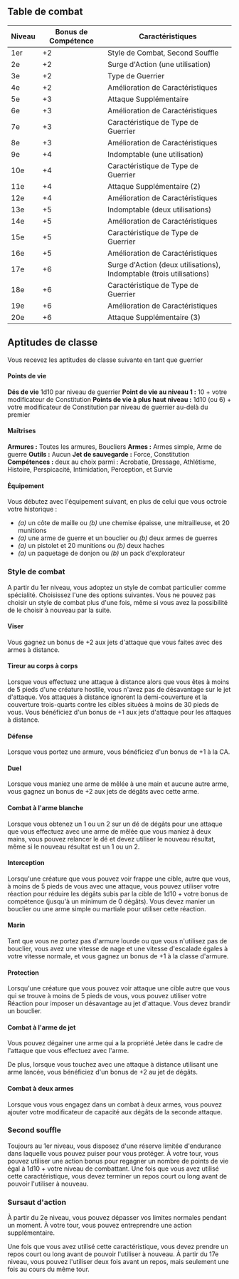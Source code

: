 ## Table de combat

| Niveau | Bonus de Compétence | Caractéristiques                                                     |
| ------ | ------------------- | -------------------------------------------------------------------- |
| 1er    | +2                  | Style de Combat, Second Souffle                                      |
| 2e     | +2                  | Surge d'Action (une utilisation)                                     |
| 3e     | +2                  | Type de Guerrier                                                     |
| 4e     | +2                  | Amélioration de Caractéristiques                                     |
| 5e     | +3                  | Attaque Supplémentaire                                               |
| 6e     | +3                  | Amélioration de Caractéristiques                                     |
| 7e     | +3                  | Caractéristique de Type de Guerrier                                  |
| 8e     | +3                  | Amélioration de Caractéristiques                                     |
| 9e     | +4                  | Indomptable (une utilisation)                                        |
| 10e    | +4                  | Caractéristique de Type de Guerrier                                  |
| 11e    | +4                  | Attaque Supplémentaire (2)                                           |
| 12e    | +4                  | Amélioration de Caractéristiques                                     |
| 13e    | +5                  | Indomptable (deux utilisations)                                      |
| 14e    | +5                  | Amélioration de Caractéristiques                                     |
| 15e    | +5                  | Caractéristique de Type de Guerrier                                  |
| 16e    | +5                  | Amélioration de Caractéristiques                                     |
| 17e    | +6                  | Surge d'Action (deux utilisations), Indomptable (trois utilisations) |
| 18e    | +6                  | Caractéristique de Type de Guerrier                                  |
| 19e    | +6                  | Amélioration de Caractéristiques                                     |
| 20e    | +6                  | Attaque Supplémentaire (3)                                           |

## Aptitudes de classe

Vous recevez les aptitudes de classe suivante en tant que guerrier

#### Points de vie

**Dés de vie** 1d10 par niveau de guerrier
**Point de vie au niveau 1 :** 10 + votre modificateur de Constitution
**Points de vie à plus haut niveau :** 1d10 (ou 6) + votre modificateur de Constitution par niveau de guerrier au-delà du premier

#### Maîtrises

**Armures :** Toutes les armures, Boucliers
**Armes :** Armes simple, Arme de guerre
**Outils :** Aucun
**Jet de sauvegarde :** Force, Constitution
**Compétences :** deux au choix parmi : Acrobatie, Dressage, Athlétisme, Histoire, Perspicacité, Intimidation, Perception, et Survie

#### Équipement

Vous débutez avec l'équipement suivant, en plus de celui que vous octroie votre historique :

-   _(a)_ un côte de maille ou _(b)_ une chemise épaisse, une mitrailleuse, et 20 munitions
-   _(a)_ une arme de guerre et un bouclier ou _(b)_ deux armes de guerres
-   _(a)_ un pistolet et 20 munitions ou _(b)_ deux haches
-   _(a)_ un paquetage de donjon ou _(b)_ un pack d'explorateur

### Style de combat

A partir du 1er niveau, vous adoptez un style de combat particulier comme spécialité. Choisissez l'une des options suivantes. Vous ne pouvez pas choisir un style de combat plus d'une fois, même si vous avez la possibilité de le choisir à nouveau par la suite.

#### Viser

Vous gagnez un bonus de +2 aux jets d'attaque que vous faites avec des armes à distance.

#### Tireur au corps à corps

Lorsque vous effectuez une attaque à distance alors que vous êtes à moins de 5 pieds d'une créature hostile, vous n'avez pas de désavantage sur le jet d'attaque. Vos attaques à distance ignorent la demi-couverture et la couverture trois-quarts contre les cibles situées à moins de 30 pieds de vous. Vous bénéficiez d'un bonus de +1 aux jets d'attaque pour les attaques à distance.

#### Défense

Lorsque vous portez une armure, vous bénéficiez d'un bonus de +1 à la CA.

#### Duel

Lorsque vous maniez une arme de mêlée à une main et aucune autre arme, vous gagnez un bonus de +2 aux jets de dégâts avec cette arme.

#### Combat à l'arme blanche

Lorsque vous obtenez un 1 ou un 2 sur un dé de dégâts pour une attaque que vous effectuez avec une arme de mêlée que vous maniez à deux mains, vous pouvez relancer le dé et devez utiliser le nouveau résultat, même si le nouveau résultat est un 1 ou un 2.

#### Interception

Lorsqu'une créature que vous pouvez voir frappe une cible, autre que vous, à moins de 5 pieds de vous avec une attaque, vous pouvez utiliser votre réaction pour réduire les dégâts subis par la cible de 1d10 + votre bonus de compétence (jusqu'à un minimum de 0 dégâts). Vous devez manier un bouclier ou une arme simple ou martiale pour utiliser cette réaction.

#### Marin

Tant que vous ne portez pas d'armure lourde ou que vous n'utilisez pas de bouclier, vous avez une vitesse de nage et une vitesse d'escalade égales à votre vitesse normale, et vous gagnez un bonus de +1 à la classe d'armure.

#### Protection

Lorsqu'une créature que vous pouvez voir attaque une cible autre que vous qui se trouve à moins de 5 pieds de vous, vous pouvez utiliser votre Réaction pour imposer un désavantage au jet d'attaque. Vous devez brandir un bouclier.

#### Combat à l'arme de jet

Vous pouvez dégainer une arme qui a la propriété Jetée dans le cadre de l'attaque que vous effectuez avec l'arme.

De plus, lorsque vous touchez avec une attaque à distance utilisant une arme lancée, vous bénéficiez d'un bonus de +2 au jet de dégâts.

#### Combat à deux armes

Lorsque vous vous engagez dans un combat à deux armes, vous pouvez ajouter votre modificateur de capacité aux dégâts de la seconde attaque.

### Second souffle

Toujours au 1er niveau, vous disposez d'une réserve limitée d'endurance dans laquelle vous pouvez puiser pour vous protéger. À votre tour, vous pouvez utiliser une action bonus pour regagner un nombre de points de vie égal à 1d10 + votre niveau de combattant. Une fois que vous avez utilisé cette caractéristique, vous devez terminer un repos court ou long avant de pouvoir l'utiliser à nouveau.

### Sursaut d'action

À partir du 2e niveau, vous pouvez dépasser vos limites normales pendant un moment. À votre tour, vous pouvez entreprendre une action supplémentaire.

Une fois que vous avez utilisé cette caractéristique, vous devez prendre un repos court ou long avant de pouvoir l'utiliser à nouveau. À partir du 17e niveau, vous pouvez l'utiliser deux fois avant un repos, mais seulement une fois au cours du même tour.

